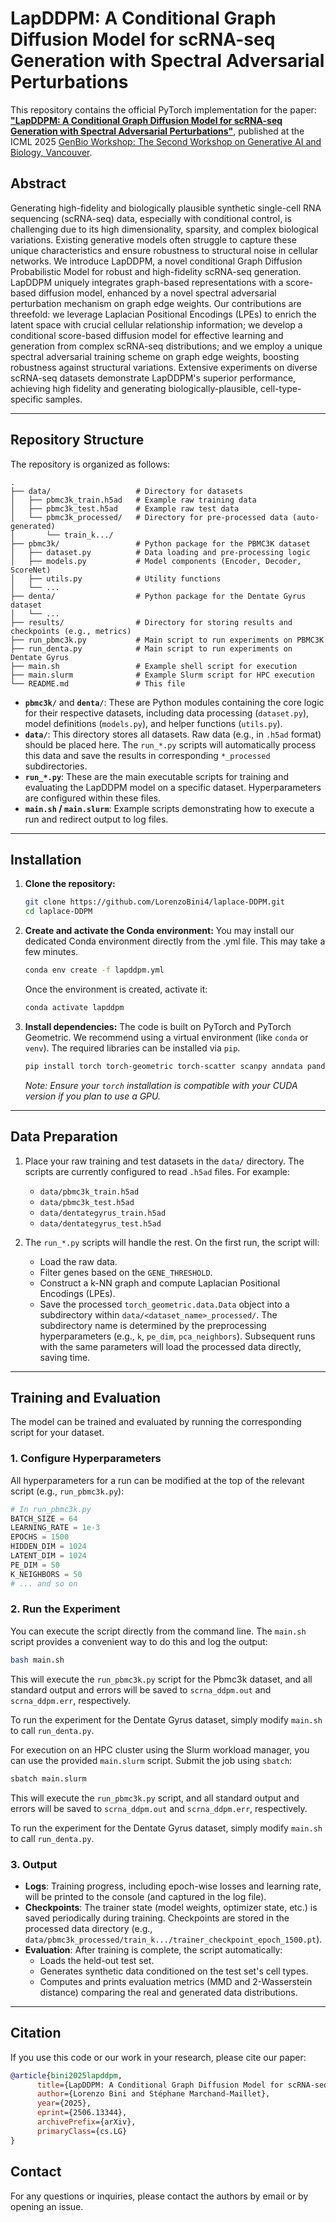# LapDDPM: A Conditional Graph Diffusion Model for scRNA-seq Generation with Spectral Adversarial Perturbations

This repository contains the official PyTorch implementation for the paper: [**"LapDDPM: A Conditional Graph Diffusion Model for scRNA-seq Generation with Spectral Adversarial Perturbations"**](https://arxiv.org/abs/2506.13344), published at the ICML 2025 [GenBio Workshop: The Second Workshop on Generative AI and Biology, Vancouver](https://genbio-workshop.github.io/2025/).

## Abstract

Generating high-fidelity and biologically plausible synthetic single-cell RNA sequencing (scRNA-seq) data, especially with conditional control, is challenging due to its high dimensionality, sparsity, and complex biological variations. Existing generative models often struggle to capture these unique characteristics and ensure robustness to structural noise in cellular networks. We introduce LapDDPM, a novel conditional Graph Diffusion Probabilistic Model for robust and high-fidelity scRNA-seq generation. LapDDPM uniquely integrates graph-based representations with a score-based diffusion model, enhanced by a novel spectral adversarial perturbation mechanism on graph edge weights. Our contributions are threefold: we leverage Laplacian Positional Encodings (LPEs) to enrich the latent space with crucial cellular relationship information; we develop a conditional score-based diffusion model for effective learning and generation from complex scRNA-seq distributions; and we employ a unique spectral adversarial training scheme on graph edge weights, boosting robustness against structural variations. Extensive experiments on diverse scRNA-seq datasets demonstrate LapDDPM's superior performance, achieving high fidelity and generating biologically-plausible, cell-type-specific samples.

---

## Repository Structure

The repository is organized as follows:

```
.
├── data/                   # Directory for datasets
│   ├── pbmc3k_train.h5ad   # Example raw training data
│   ├── pbmc3k_test.h5ad    # Example raw test data
│   └── pbmc3k_processed/   # Directory for pre-processed data (auto-generated)
│       └── train_k.../
├── pbmc3k/                 # Python package for the PBMC3K dataset
│   ├── dataset.py          # Data loading and pre-processing logic
│   ├── models.py           # Model components (Encoder, Decoder, ScoreNet)
│   ├── utils.py            # Utility functions
│   └── ...
├── denta/                  # Python package for the Dentate Gyrus dataset
│   └── ...
├── results/                # Directory for storing results and checkpoints (e.g., metrics)
├── run_pbmc3k.py           # Main script to run experiments on PBMC3K
├── run_denta.py            # Main script to run experiments on Dentate Gyrus
├── main.sh                 # Example shell script for execution
├── main.slurm              # Example Slurm script for HPC execution
└── README.md               # This file
```

-   **`pbmc3k/`** and **`denta/`**: These are Python modules containing the core logic for their respective datasets, including data processing (`dataset.py`), model definitions (`models.py`), and helper functions (`utils.py`).
-   **`data/`**: This directory stores all datasets. Raw data (e.g., in `.h5ad` format) should be placed here. The `run_*.py` scripts will automatically process this data and save the results in corresponding `*_processed` subdirectories.
-   **`run_*.py`**: These are the main executable scripts for training and evaluating the LapDDPM model on a specific dataset. Hyperparameters are configured within these files.
-   **`main.sh` / `main.slurm`**: Example scripts demonstrating how to execute a run and redirect output to log files.

---

## Installation

1.  **Clone the repository:**
    ```bash
    git clone https://github.com/LorenzoBini4/laplace-DDPM.git
    cd laplace-DDPM
    ```

 2. **Create and activate the Conda environment:**
    You may install our dedicated Conda environment directly from the .yml file. This may take a few minutes.
    ```bash
    conda env create -f lapddpm.yml
    ```
    Once the environment is created, activate it:
    ```bash
    conda activate lapddpm

3.  **Install dependencies:**
    The code is built on PyTorch and PyTorch Geometric. We recommend using a virtual environment (like `conda` or `venv`). The required libraries can be installed via `pip`.

    ```bash
    pip install torch torch-geometric torch-scatter scanpy anndata pandas numpy scikit-learn scipy pot
    ```
    *Note: Ensure your `torch` installation is compatible with your CUDA version if you plan to use a GPU.*

---

## Data Preparation

1.  Place your raw training and test datasets in the `data/` directory. The scripts are currently configured to read `.h5ad` files. For example:
    - `data/pbmc3k_train.h5ad`
    - `data/pbmc3k_test.h5ad`
    - `data/dentategyrus_train.h5ad`
    - `data/dentategyrus_test.h5ad`

2.  The `run_*.py` scripts will handle the rest. On the first run, the script will:
    -   Load the raw data.
    -   Filter genes based on the `GENE_THRESHOLD`.
    -   Construct a k-NN graph and compute Laplacian Positional Encodings (LPEs).
    -   Save the processed `torch_geometric.data.Data` object into a subdirectory within `data/<dataset_name>_processed/`. The subdirectory name is determined by the preprocessing hyperparameters (e.g., `k`, `pe_dim`, `pca_neighbors`). Subsequent runs with the same parameters will load the processed data directly, saving time.

---

## Training and Evaluation

The model can be trained and evaluated by running the corresponding script for your dataset.

### 1. Configure Hyperparameters

All hyperparameters for a run can be modified at the top of the relevant script (e.g., `run_pbmc3k.py`):

```python
# In run_pbmc3k.py
BATCH_SIZE = 64
LEARNING_RATE = 1e-3
EPOCHS = 1500
HIDDEN_DIM = 1024
LATENT_DIM = 1024
PE_DIM = 50
K_NEIGHBORS = 50
# ... and so on
```

### 2. Run the Experiment

You can execute the script directly from the command line. The `main.sh` script provides a convenient way to do this and log the output:

```bash
bash main.sh
```

This will execute the `run_pbmc3k.py` script for the Pbmc3k dataset, and all standard output and errors will be saved to `scrna_ddpm.out` and `scrna_ddpm.err`, respectively.

To run the experiment for the Dentate Gyrus dataset, simply modify `main.sh` to call `run_denta.py`.

For execution on an HPC cluster using the Slurm workload manager, you can use the provided `main.slurm` script. Submit the job using `sbatch`:

```bash
sbatch main.slurm
```

This will execute the `run_pbmc3k.py` script, and all standard output and errors will be saved to `scrna_ddpm.out` and `scrna_ddpm.err`, respectively.

To run the experiment for the Dentate Gyrus dataset, simply modify `main.sh` to call `run_denta.py`.

### 3. Output

-   **Logs**: Training progress, including epoch-wise losses and learning rate, will be printed to the console (and captured in the log file).
-   **Checkpoints**: The trainer state (model weights, optimizer state, etc.) is saved periodically during training. Checkpoints are stored in the processed data directory (e.g., `data/pbmc3k_processed/train_k.../trainer_checkpoint_epoch_1500.pt`).
-   **Evaluation**: After training is complete, the script automatically:
    -   Loads the held-out test set.
    -   Generates synthetic data conditioned on the test set's cell types.
    -   Computes and prints evaluation metrics (MMD and 2-Wasserstein distance) comparing the real and generated data distributions.
<!-- -   **Qualitative Plots**: If `VIZ = True` is set in the script, UMAP plots comparing the real and generated data will be saved to a `qualitative_evaluation_plots_v2/` directory. -->

---

## Citation

If you use this code or our work in your research, please cite our paper:

```bibtex
@article{bini2025lapddpm,
      title={LapDDPM: A Conditional Graph Diffusion Model for scRNA-seq Generation with Spectral Adversarial Perturbations},
      author={Lorenzo Bini and Stéphane Marchand-Maillet},
      year={2025},
      eprint={2506.13344},
      archivePrefix={arXiv},
      primaryClass={cs.LG}
}
```

## Contact

For any questions or inquiries, please contact the authors by email or by opening an issue.